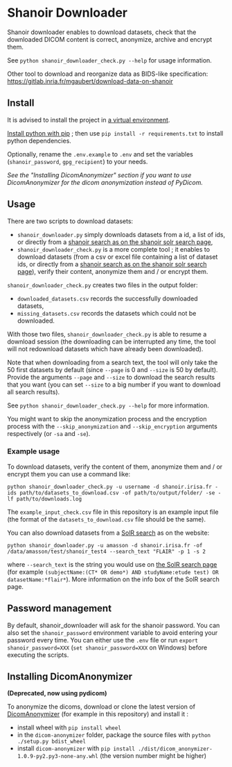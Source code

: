 # Shanoir Downloader

Shanoir downloader enables to download datasets, check that the downloaded DICOM content is correct, anonymize, archive and encrypt them.

See `python shanoir_downloader_check.py --help` for usage information.

Other tool to download and reorganize data as BIDS-like specification: https://gitlab.inria.fr/mgaubert/download-data-on-shanoir

## Install

It is advised to install the project in [a virtual environment](https://docs.python.org/3/tutorial/venv.html). 

[Install python with pip](https://www.python.org/downloads/) ; then use `pip install -r requirements.txt` to install python dependencies.

Optionally, rename the `.env.example` to `.env` and set the variables (`shanoir_password`, `gpg_recipient`) to your needs.

*See the "Installing DicomAnonymizer" section if you want to use DicomAnonymizer for the dicom anonymization instead of PyDicom.*

## Usage

There are two scripts to download datasets:
 - `shanoir_downloader.py` simply downloads datasets from a id, a list of ids, or directly from a [shanoir search as on the shanoir solr search page](https://shanoir.irisa.fr/shanoir-ng/solr-search),
 - `shanoir_downloader_check.py` is a more complete tool ; it enables to download datasets (from a csv or excel file containing a list of dataset ids, or directly from a [shanoir search as on the shanoir solr search page](https://shanoir.irisa.fr/shanoir-ng/solr-search)), verify their content, anonymize them and / or encrypt them.

`shanoir_downloader_check.py` creates two files in the output folder:
 - `downloaded_datasets.csv` records the successfully downloaded datasets,
 - `missing_datasets.csv` records the datasets which could not be downloaded.

With those two files, `shanoir_downloader_check.py` is able to resume a download session (the downloading can be interrupted any time, the tool will not redownload datasets which have already been downloaded).

Note that when downloading from a search text, the tool will only take the 50 first datasets by default (since `--page` is 0 and `--size` is 50 by default). Provide the arguments `--page` and `--size` to download the search results that you want (you can set `--size` to a big number if you want to download all search results).

See `python shanoir_downloader_check.py --help` for more information. 

You might want to skip the anonymization process and the encryption process with the `--skip_anonymization` and `--skip_encryption` arguments respectively (or `-sa` and `-se`).

### Example usage

To download datasets, verify the content of them, anonymize them and / or encrypt them you can use a command like:

`python shanoir_downloader_check.py -u username -d shanoir.irisa.fr -ids path/to/datasets_to_download.csv -of path/to/output/folder/ -se -lf path/to/downloads.log`

The `example_input_check.csv` file in this repository is an example input file (the format of the `datasets_to_download.csv` file should be the same).

You can also download datasets from a [SolR search](https://shanoir.irisa.fr/shanoir-ng/solr-search) as on the website:

`python shanoir_downloader.py -u amasson -d shanoir.irisa.fr -of /data/amasson/test/shanoir_test4 --search_text "FLAIR" -p 1 -s 2 `

where `--search_text` is the string you would use on [the SolR search page](https://shanoir.irisa.fr/shanoir-ng/solr-search) (for example `(subjectName:(CT* OR demo*) AND studyName:etude test) OR datasetName:*flair*`). More information on the info box of the SolR search page.

## Password management

By default, shanoir_downloader will ask for the shanoir password. You can also set the `shanoir_password` environment variable to avoid entering your password every time. 
You can either use the `.env` file or run `export shanoir_password=XXX` (`set shanoir_password=XXX` on Windows) before executing the scripts.

## Installing DicomAnonymizer

**(Deprecated, now using pydicom)**

To anonymize the dicoms, download or clone the latest version of [DicomAnonymizer](https://github.com/KitwareMedical/dicom-anonymizer/) (for example in this repository) and install it :
 - install wheel with `pip install wheel`
 - in the `dicom-anonymizer` folder, package the source files with `python ./setup.py bdist_wheel`
 - install `dicom-anonymizer` with `pip install ./dist/dicom_anonymizer-1.0.9-py2.py3-none-any.whl` (the version number might be higher)